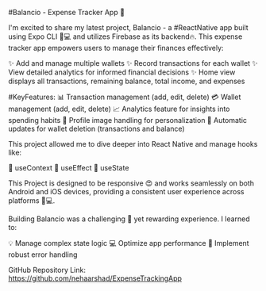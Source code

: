 #Balancio - Expense Tracker App 🚀

I'm excited to share my latest project, Balancio - a #ReactNative app built using Expo CLI 📱💻 and utilizes Firebase as its backend🔥.
This expense tracker app empowers users to manage their finances effectively:

✨ Add and manage multiple wallets
✨ Record transactions for each wallet
✨ View detailed analytics for informed financial decisions
✨ Home view displays all transactions, remaining balance, total income, and expenses

#KeyFeatures:
📊 Transaction management (add, edit, delete)
💳 Wallet management (add, edit, delete)
📈 Analytics feature for insights into spending habits
👤 Profile image handling for personalization
🔄 Automatic updates for wallet deletion (transactions and balance)

This project allowed me to dive deeper into React Native and manage hooks like:

🔹 useContext
🔹 useEffect
🔹 useState

This Project is designed to be responsive 😍 and works seamlessly on both Android and iOS devices, providing a consistent user experience across platforms 📱💻.

Building Balancio was a challenging 🥴 yet rewarding experience. I learned to:

💡 Manage complex state logic
💻 Optimize app performance
📝 Implement robust error handling


GitHub Repository Link:  https://github.com/nehaarshad/ExpenseTrackingApp